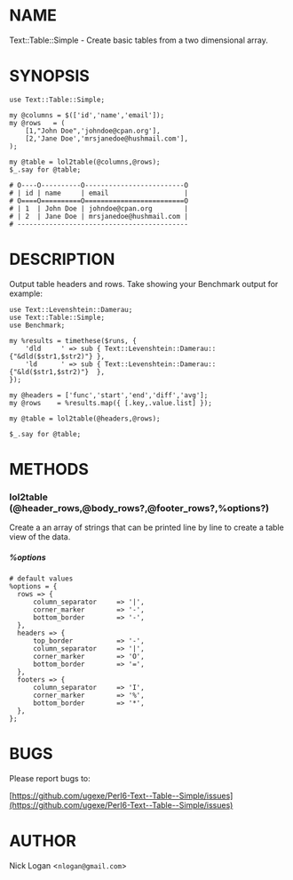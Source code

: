 # NAME

Text::Table::Simple - Create basic tables from a two dimensional array.


# SYNOPSIS

    use Text::Table::Simple;

    my @columns = $(['id','name','email']);
    my @rows   = (
        [1,"John Doe",'johndoe@cpan.org'],
        [2,'Jane Doe','mrsjanedoe@hushmail.com'],
    );

    my @table = lol2table(@columns,@rows);
    $_.say for @table;

    # O----O----------O-------------------------O
    # | id | name     | email                   |
    # O====O==========O=========================O
    # | 1  | John Doe | johndoe@cpan.org        |
    # | 2  | Jane Doe | mrsjanedoe@hushmail.com |
    # -------------------------------------------


# DESCRIPTION

Output table headers and rows. Take showing your Benchmark output for example:

    use Text::Levenshtein::Damerau; 
    use Text::Table::Simple;
    use Benchmark;

    my %results = timethese($runs, {
        'dld     ' => sub { Text::Levenshtein::Damerau::{"&dld($str1,$str2)"} },
        'ld      ' => sub { Text::Levenshtein::Damerau::{"&ld($str1,$str2)"}  },
    });

    my @headers = ['func','start','end','diff','avg'];
    my @rows    = %results.map({ [.key,.value.list] });

    my @table = lol2table(@headers,@rows);

    $_.say for @table;


# METHODS

### lol2table (@header_rows,@body_rows?,@footer_rows?,%options?)

Create a an array of strings that can be printed line by line to create a table view of the data.

##### %options
    # default values
    %options = {
      rows => {
          column_separator     => '|',
          corner_marker        => '-',
          bottom_border        => '-',
      },
      headers => {
          top_border           => '-',
          column_separator     => '|',
          corner_marker        => 'O',
          bottom_border        => '=',
      },
      footers => {
          column_separator     => 'I',
          corner_marker        => '%',
          bottom_border        => '*',
      },
    };

# BUGS

Please report bugs to:

[https://github.com/ugexe/Perl6-Text--Table--Simple/issues](https://github.com/ugexe/Perl6-Text--Table--Simple/issues)

# AUTHOR

Nick Logan <`nlogan@gmail.com`\>
